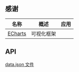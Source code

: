 ## 感谢
| 名称 | 概述 | 应用 |
| --- | ---- | ---- |
| [ECharts](https://echarts.apache.org/zh/index.html) | 可视化框架 |

## API
[data.json 文件](https://github.com/zer0-1ee/fruiter/blob/master/data.json)
 
